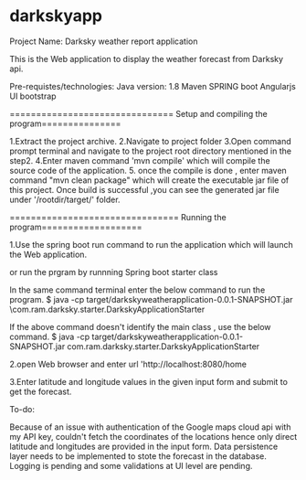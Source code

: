 # darkskyapp
Project Name: Darksky weather report application 

This is the Web application to display the weather forecast from Darksky api. 

Pre-requistes/technologies:
Java version: 1.8 
Maven
SPRING boot
Angularjs
UI bootstrap

=============================== Setup and compiling the program===============

1.Extract the project archive.
 2.Navigate to project folder
 3.Open command prompt terminal and navigate to the project root directory mentioned in the step2. 
4.Enter maven command 'mvn compile' which will compile the source code of the application. 
5. once the compile is done , enter maven command "mvn clean package" which will create the executable jar file of this project. 
Once build is successful ,you can see the generated jar file under '/rootdir/target/' folder.

================================ Running the program===================

1.Use the spring boot run command to run the application which will launch the Web application. 

or run the prgram by runnning Spring boot starter class

In the same command terminal enter the below command to run the program. $ java -cp target/darkskyweatherapplication-0.0.1-SNAPSHOT.jar \com.ram.darksky.starter.DarkskyApplicationStarter

If the above command doesn't identify the main class , use the below command. $ java -cp target/darkskyweatherapplication-0.0.1-SNAPSHOT.jar com.ram.darksky.starter.DarkskyApplicationStarter


2.open Web browser and enter url 'http://localhost:8080/home

3.Enter latitude and longitude values in the given input form and submit to get the forecast.

To-do:

Because of an issue with authentication of the Google maps cloud api with my API key, couldn't fetch the coordinates of the locations hence only direct latitude and longitudes are provided in the input form.
Data persistence layer needs to be implemented to stote the forecast in the database. 
Logging is pending and some validations at UI level are pending. 
